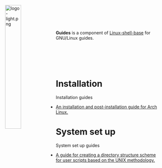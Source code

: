 
<img src='https://raw.githubusercontent.com/linux-shell-base/linux-shell-base/images/logo-light.png' width='32.2%' align='left' alt='logo-light.png'>
<br><br><br><br>

**Guides** is a component of [Linux-shell-base][linux-shell-base] for GNU/Linux guides.
<br><br><br><br><br><br>

# Installation

Installation guides

* [An installation and post-installation guide for Arch Linux.](installation/arch-linux-install-guide.txt)

# System set up

System set up guides

* [A guide for creating a directory structure scheme for user scripts based on the UNIX methodology.](system-set-up/directory-structure-scheme.txt)



[linux-shell-base]: https://github.com/linux-shell-base/linux-shell-base
